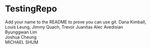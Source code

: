 # TestingRepo
Add your name to the README to prove you can use git.
Dana Kimball,
Louis Leung,
Jimmy Quach,
Trevor Juanitas
Alec Avedisian         
Byunggwan Lim          
Joshua Cheung         
MICHAEL SHUM 
